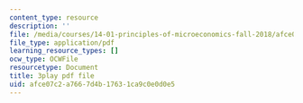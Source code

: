```yaml
---
content_type: resource
description: ''
file: /media/courses/14-01-principles-of-microeconomics-fall-2018/afce07c2a7667d4b17631ca9c0e0d0e5_hm5zqBPsRJM.pdf
file_type: application/pdf
learning_resource_types: []
ocw_type: OCWFile
resourcetype: Document
title: 3play pdf file
uid: afce07c2-a766-7d4b-1763-1ca9c0e0d0e5
---
```

